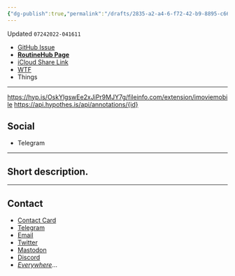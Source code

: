 ```yaml
---
{"dg-publish":true,"permalink":"/drafts/2835-a2-a4-6-f72-42-b9-8895-c6639-acf-6680/","dgHomeLink":true,"dgPassFrontmatter":false}
---
```


Updated `07242022-041611`

- [GitHub Issue](https://github.com/extratone/i/issues/)
- [**RoutineHub Page**](https://routinehub.co/shortcut/)
- [iCloud Share Link]()
- [WTF](https://davidblue.wtf/drafts/2835A2A4-6F72-42B9-8895-C6639ACF6680.html)
- Things

---
https://hyp.is/OskYlgswEe2xJiPr9MJY7g/fileinfo.com/extension/imoviemobile
https://api.hypothes.is/api/annotations/{id}



## Social

- Telegram

---

## Short description.



---

## Contact

- [Contact Card](https://davidblue.wtf/db.vcf)
- [Telegram](https://t.me/extratone)
- [Email](mailto:davidblue@extratone.com) 
- [Twitter](https://twitter.com/NeoYokel)
- [Mastodon](https://mastodon.social/@DavidBlue)
- [Discord](https://discord.gg/0b9KQUKP858b0iZF)
- [*Everywhere*](https://raindrop.io/davidblue/social-directory-21059174)...